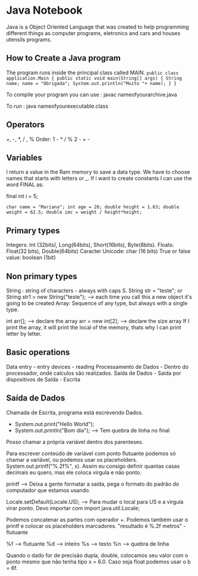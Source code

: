 # Java Notebook

Java is a Object Oriented Language that was created to help programming different things as computer programs, eletronics and cars and houses utensils programs.

## How to Create a Java program

The program runs inside the principal class called MAIN.
``
public class application.Main {
public static void main(String[] args) {
String    name;
name = "Obrigada";
System.out.println("Muito "+ name);
}
}
``

To compile your program you can use :
javac nameofyourarchive.java

To run :
java nameofyourexecutable.class


## Operators

+, -, *, / , % 
Order: 
1 - * / %
2 - + -


## Variables

I return a value in the Ram memory to save a data type. We have to choose names that starts with letters or _. 
If i want to create constants I can use the word FINAL as:

final int i = 5;

``
char name = "Mariana";
int age = 26;
double height = 1.63;
double weight = 62.5;
double imc = weight / height*height;
``

## Primary types

Integers: Int (32bits), Long(64bits), Short(16bits), Byte(8bits).
Floats: Float(32 bits), Double(64bits)
Caracter Unicode: char (16 bits)
True or false value: boolean (1bit)

## Non primary types
String : string of characters - always with caps S.
String str = "teste";
or
String str1 = new String("teste"); --> each time you call this a new object it's going to be created
Array: Sequence of any type, but always with a single type.

int arr[]; --> declare the array
arr = new int[2]; --> declare the size array
If I print the array, it will print the local of the memory, thats why I can print letter by letter.


## Basic operations

Data entry - entry devices - reading
Processamento de Dados - Dentro do processador, onde calculos são realizados.
Saída de Dados - Saída por dispositivos de Saída - Escrita

## Saída de Dados

Chamada de Escrita, programa está escrevendo Dados. 

- System.out.print("Hello World");
- System.out.println("Bom dia"); --> Tem quebra de linha no final

Posso chamar a própria variável dentro dos parenteses. 

Para escrever conteúdo de variável com ponto flutuante podemos só chamar a variável, ou podemos usar os placeholders. 
System.out.printf("%.2f%", x). Assim eu consigo definir quantas casas decimais eu quero, mas ele coloca virgula e não ponto. 

printf --> Deixa a gente formatar a saída, pega o formato do padrão do computador que estamos usando.

Locale.setDefault(Locale.US); --> Para mudar o local para US e a virgula virar ponto. Devo importar com
import java.util.Locale;

Podemos concatenar as partes com operador +.
Podemos também usar o printf e colocar os placeholders marcadores. 
"resultado é %.2f metros" - flutuante

%f --> flutuante
%d --> inteiro
%s --> texto
%n --> quebra de linha

Quando o dado for de precisão dupla, double, colocamos seu valor com o ponto mesmo que não tenha
tipo x = 6.0. Caso seja float podemos usar o b = 6f.
